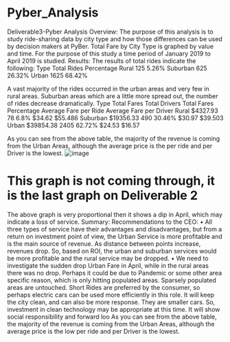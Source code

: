 # Pyber_Analysis
Deliverable3-Pyber Analysis
Overview:
The purpose of this analysis is to study ride-sharing data by city type and how those differences can be used by decision makers at PyBer. Total Fare by City Type is graphed by value and time. For the purpose of this study a time period of January 2019 to April 2019 is studied.
Results:
The results of total rides indicate the following:
Type	Total Rides	Percentage
Rural	125	5.26%
Suburban	625	26.32%
Urban	1625	68.42%

A vast majority of the rides occurred in the urban areas and very few in rural areas. Suburban areas which are a little more spread out, the number of rides decrease dramatically.
Type	Total Fares	Total Drivers	Total Fares Percentage	Average Fare per Ride	Average Fare per Driver
Rural	$4327.93	78	6.8%	$34.62	$55.486
Suburban	$19356.33	490	30.46%	$30.97	$39.503
Urban	$39854.38	2405	62.72%	$24.53	$16.57


As you can see from the above table, the majority of the revenue is coming from the Urban Areas, although the average price is the per ride and per Driver is the lowest.
 ![image](https://user-images.githubusercontent.com/78710287/110269730-2c8adb00-7f79-11eb-9352-0e42aa5d4db3.png)
# This graph is not coming through, it is the last graph on Deliverable 2
The above graph is very proportional then it shows a dip in April, which may indicate a loss of service.
Summary:
Recommendations to the CEO:
•	All three types of service have their advantages and disadvantages, but from a return on investment point of view, the Urban Service is more profitable and is the main source of revenue. As distance between points increase, revenues drop. So, based on ROI, the urban and suburban services would be more profitable and the rural service may be dropped.
•	We need to investigate the sudden drop Urban Fare in April, while in the rural areas there was no drop. Perhaps it could be due to Pandemic or some other area specific reason, which is only hitting populated areas. Sparsely populated areas are untouched.
Short Rides are preferred by the consumer, so perhaps electric cars can be used more efficiently in this role. It will keep the city clean, and can also be more response. They are smaller cars. So, investment in clean technology may be appropriate at this time. It will show social responsibility and forward loo
As you can see from the above table, the majority of the revenue is coming from the Urban Areas, although the average price is the low per ride and per Driver is the lowest.
